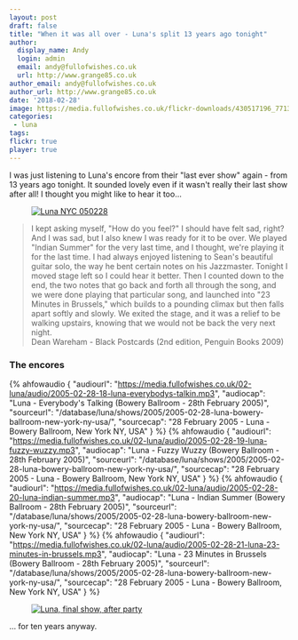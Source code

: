 ```yaml
---
layout: post
draft: false
title: "When it was all over - Luna's split 13 years ago tonight"
author:
  display_name: Andy
  login: admin
  email: andy@fullofwishes.co.uk
  url: http://www.grange85.co.uk
author_email: andy@fullofwishes.co.uk
author_url: http://www.grange85.co.uk
date: '2018-02-28'
image: https://media.fullofwishes.co.uk/flickr-downloads/430517196_771367c484_z.jpg
categories:
 - luna
tags:
flickr: true
player: true
---
```

<p class="lead">I was just listening to Luna's encore from their "last ever show" again - from 13 years ago tonight. It sounded lovely even if it wasn't really their last show after all! I thought you might like to hear it too&hellip;</p>

<figure class="caption aligncenter"><a data-flickr-embed="true"  href="https://www.flickr.com/photos/birzer/430517196/in/album-72157600016094277/" title="Luna NYC 050228"><img src="https://media.fullofwishes.co.uk/flickr-downloads/430517196_771367c484_z.jpg" alt="Luna NYC 050228"></a></figure>

<blockquote>I kept asking myself, "How do you feel?" I should have felt sad, right? And I was sad, but I also knew I was ready for it to be over. We played "Indian Summer" for the very last time, and I thought, we're playing it for the last time. I had always enjoyed listening to Sean's beautiful guitar solo, the way he bent certain notes on his Jazzmaster. Tonight I moved stage left so I could hear it better. Then I counted down to the end, the two notes that go back and forth all through the song, and we were done playing that particular song, and launched into "23 Minutes in Brussels," which builds to a pounding climax but then falls apart softly and slowly. We exited the stage, and it was a relief to be walking upstairs, knowing that we would not be back the very next night.<footer>Dean Wareham - Black Postcards (2nd edition, Penguin Books 2009)</footer></blockquote>

<h3>The encores</h3>

 {% ahfowaudio {
  "audiourl": "https://media.fullofwishes.co.uk/02-luna/audio/2005-02-28-18-luna-everybodys-talkin.mp3",
  "audiocap": "Luna - Everybody's Talking (Bowery Ballroom - 28th February 2005)",
  "sourceurl": "/database/luna/shows/2005/2005-02-28-luna-bowery-ballroom-new-york-ny-usa/",
  "sourcecap": "28 February 2005 - Luna - Bowery Ballroom, New York NY, USA"
  } %}
 {% ahfowaudio {
  "audiourl": "https://media.fullofwishes.co.uk/02-luna/audio/2005-02-28-19-luna-fuzzy-wuzzy.mp3",
  "audiocap": "Luna - Fuzzy Wuzzy (Bowery Ballroom - 28th February 2005)",
  "sourceurl": "/database/luna/shows/2005/2005-02-28-luna-bowery-ballroom-new-york-ny-usa/",
  "sourcecap": "28 February 2005 - Luna - Bowery Ballroom, New York NY, USA"
  } %}
 {% ahfowaudio {
  "audiourl": "https://media.fullofwishes.co.uk/02-luna/audio/2005-02-28-20-luna-indian-summer.mp3",
  "audiocap": "Luna - Indian Summer (Bowery Ballroom - 28th February 2005)",
  "sourceurl": "/database/luna/shows/2005/2005-02-28-luna-bowery-ballroom-new-york-ny-usa/",
  "sourcecap": "28 February 2005 - Luna - Bowery Ballroom, New York NY, USA"
  } %}
 {% ahfowaudio {
  "audiourl": "https://media.fullofwishes.co.uk/02-luna/audio/2005-02-28-21-luna-23-minutes-in-brussels.mp3",
  "audiocap": "Luna - 23 Minutes in Brussels (Bowery Ballroom - 28th February 2005)",
  "sourceurl": "/database/luna/shows/2005/2005-02-28-luna-bowery-ballroom-new-york-ny-usa/",
  "sourcecap": "28 February 2005 - Luna - Bowery Ballroom, New York NY, USA"
  } %}

<figure class="caption aligncenter"><a data-flickr-embed="true"  href="https://www.flickr.com/photos/franckd/2215504848/in/photolist-4nGYYV-4nM3ps-65gbxA-65gc5W-4C75or-65bURP-65gbQh-65gbEm-DvAcK-65gbVb-65gbKs-DvANT-DvBqY-DvBMt-DvzBu-DvAm7-DvABb-DvA4k-DvB4Y-DvBbf" title="Luna, final show, after party"><img src="https://media.fullofwishes.co.uk/flickr-downloads/2215504848_ae5758526d_o.jpg" alt="Luna, final show, after party"></a></figure>


<p>&hellip; for ten years anyway.</p>



